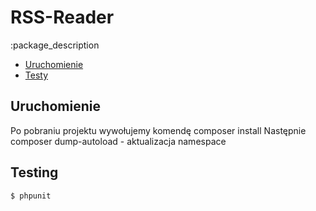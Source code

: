 RSS-Reader
================

:package_description

- [Uruchomienie](#uruchomienie)
- [Testy](#testing)

Uruchomienie
------------

Po pobraniu projektu wywołujemy komendę composer install
Następnie composer dump-autoload - aktualizacja namespace



Testing
-------

``` bash
$ phpunit
```

